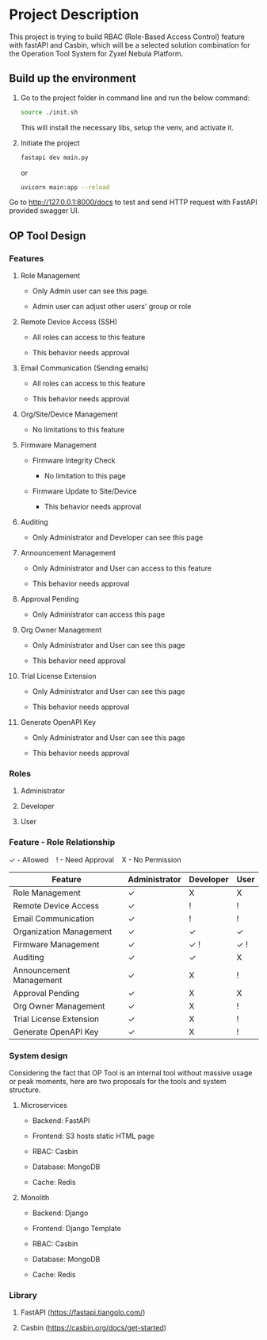 # Project Description

This project is trying to build RBAC (Role-Based Access Control) feature with fastAPI and Casbin, which will be a selected solution combination for the Operation Tool System for Zyxel Nebula Platform.

## Build up the environment

1. Go to the project folder in command line and run the below command:

    ```.sh
   source ./init.sh
    ```

   This will install the necessary libs, setup the venv, and activate it.

2. Initiate the project

   ```.sh
   fastapi dev main.py
   ```

   or

   ```.sh
   uvicorn main:app --reload
   ```

Go to <http://127.0.0.1:8000/docs> to test and send HTTP request with FastAPI provided swagger UI.

## OP Tool Design

### Features

1. Role Management

   - Only Admin user can see this page.

   - Admin user can adjust other users' group or role

2. Remote Device Access (SSH)
  
   - All roles can access to this feature

   - This behavior needs approval  

3. Email Communication (Sending emails)
  
   - All roles can access to this feature

   - This behavior needs approval

4. Org/Site/Device Management

   - No limitations to this feature

5. Firmware Management

   - Firmware Integrity Check

      - No limitation to this page

   - Firmware Update to Site/Device

      - This behavior needs approval

6. Auditing

   - Only Administrator and Developer can see this page

7. Announcement Management

   - Only Administrator and User can access to this feature

   - This behavior needs approval

8. Approval Pending

   - Only Administrator can access this page

9. Org Owner Management

   - Only Administrator and User can see this page

   - This behavior need approval

10. Trial License Extension

      - Only Administrator and User can see this page

      - This behavior needs approval

11. Generate OpenAPI Key

      - Only Administrator and User can see this page

      - This behavior needs approval

### Roles

1. Administrator

2. Developer

3. User

### Feature - Role Relationship

✓ - Allowed &nbsp;&nbsp; ! - Need Approval &nbsp;&nbsp; X - No Permission

| Feature                  | Administrator | Developer   | User        |
|--------------------------|---------------|-------------|-------------|
| Role Management          | ✓             | X           | X           |
| Remote Device Access     | ✓             | !           | !           |
| Email Communication      | ✓             | !           | !           |
| Organization Management  | ✓             | ✓           | ✓           |
| Firmware Management      | ✓             | ✓ !         | ✓ !         |
| Auditing                 | ✓             | ✓           | X           |
| Announcement Management  | ✓             | X           | !           |
| Approval Pending         | ✓             | X           | X           |
| Org Owner Management     | ✓             | X           | !           |
| Trial License Extension  | ✓             | X           | !           |
| Generate OpenAPI Key     | ✓             | X           | !           |

### System design

Considering the fact that OP Tool is an internal tool without massive usage or peak moments, here are two proposals for the tools and system structure.

1. Microservices
  
   - Backend: FastAPI

   - Frontend: S3 hosts static HTML page

   - RBAC: Casbin

   - Database: MongoDB

   - Cache: Redis

2. Monolith

   - Backend: Django

   - Frontend: Django Template

   - RBAC: Casbin

   - Database: MongoDB

   - Cache: Redis

### Library

1. FastAPI (<https://fastapi.tiangolo.com/>)

2. Casbin (<https://casbin.org/docs/get-started>)
